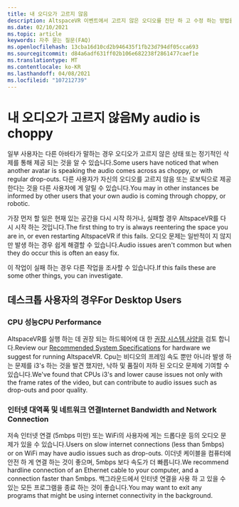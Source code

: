 ```yaml
---
title: 내 오디오가 고르지 않음
description: AltspaceVR 이벤트에서 고르지 않은 오디오를 진단 하 고 수정 하는 방법을 알아봅니다.
ms.date: 02/10/2021
ms.topic: article
keywords: 자주 묻는 질문(FAQ)
ms.openlocfilehash: 13cba16d10cd2b946435f1fb23d794df05cca693
ms.sourcegitcommit: d84a6adf631ff02b106e682238f2861477caef1e
ms.translationtype: MT
ms.contentlocale: ko-KR
ms.lasthandoff: 04/08/2021
ms.locfileid: "107212739"
---
```

# <a name="my-audio-is-choppy"></a><span data-ttu-id="ebb3b-104">내 오디오가 고르지 않음</span><span class="sxs-lookup"><span data-stu-id="ebb3b-104">My audio is choppy</span></span>

<span data-ttu-id="ebb3b-105">일부 사용자는 다른 아바타가 말하는 경우 오디오가 고르지 않은 상태 또는 정기적인 삭제를 통해 제공 되는 것을 알 수 있습니다.</span><span class="sxs-lookup"><span data-stu-id="ebb3b-105">Some users have noticed that when another avatar is speaking the audio comes across as choppy, or with regular drop-outs.</span></span> <span data-ttu-id="ebb3b-106">다른 사용자가 자신의 오디오를 고르지 않음 또는 로보틱으로 제공 한다는 것을 다른 사용자에 게 알릴 수 있습니다.</span><span class="sxs-lookup"><span data-stu-id="ebb3b-106">You may in other instances be informed by other users that your own audio is coming through choppy, or robotic.</span></span>

<span data-ttu-id="ebb3b-107">가장 먼저 할 일은 현재 있는 공간을 다시 시작 하거나, 실패할 경우 AltspaceVR를 다시 시작 하는 것입니다.</span><span class="sxs-lookup"><span data-stu-id="ebb3b-107">The first thing to try is always reentering the space you are in, or even restarting AltspaceVR if this fails.</span></span> <span data-ttu-id="ebb3b-108">오디오 문제는 일반적이 지 않지만 발생 하는 경우 쉽게 해결할 수 있습니다.</span><span class="sxs-lookup"><span data-stu-id="ebb3b-108">Audio issues aren't common but when they do occur this is often an easy fix.</span></span> 

<span data-ttu-id="ebb3b-109">이 작업이 실패 하는 경우 다른 작업을 조사할 수 있습니다.</span><span class="sxs-lookup"><span data-stu-id="ebb3b-109">If this fails these are some other things, you can investigate.</span></span> 

## <a name="for-desktop-users"></a><span data-ttu-id="ebb3b-110">데스크톱 사용자의 경우</span><span class="sxs-lookup"><span data-stu-id="ebb3b-110">For Desktop Users</span></span>

### <a name="cpu-performance"></a><span data-ttu-id="ebb3b-111">CPU 성능</span><span class="sxs-lookup"><span data-stu-id="ebb3b-111">CPU Performance</span></span>

<span data-ttu-id="ebb3b-112">AltspaceVR를 실행 하는 데 권장 되는 하드웨어에 대 한 [권장 시스템 사양을](../getting-started/system-requirements.md) 검토 합니다.</span><span class="sxs-lookup"><span data-stu-id="ebb3b-112">Review our [Recommended System Specifications](../getting-started/system-requirements.md) for hardware we suggest for running AltspaceVR.</span></span> <span data-ttu-id="ebb3b-113">Cpu는 비디오의 프레임 속도 뿐만 아니라 발생 하는 문제를 i3's 하는 것을 발견 했지만, 낙하 및 품질이 저하 된 오디오 문제에 기여할 수 있습니다.</span><span class="sxs-lookup"><span data-stu-id="ebb3b-113">We've found that CPUs i3's and lower cause issues not only with the frame rates of the video, but can contribute to audio issues such as drop-outs and poor quality.</span></span>

### <a name="internet-bandwidth-and-network-connection"></a><span data-ttu-id="ebb3b-114">인터넷 대역폭 및 네트워크 연결</span><span class="sxs-lookup"><span data-stu-id="ebb3b-114">Internet Bandwidth and Network Connection</span></span>

<span data-ttu-id="ebb3b-115">저속 인터넷 연결 (5mbps 미만) 또는 WiFi의 사용자에 게는 드롭다운 등의 오디오 문제가 있을 수 있습니다.</span><span class="sxs-lookup"><span data-stu-id="ebb3b-115">Users on slow internet connections (less than 5mbps) or on WiFi may have audio issues such as drop-outs.</span></span> <span data-ttu-id="ebb3b-116">이더넷 케이블을 컴퓨터에 안전 하 게 연결 하는 것이 좋으며, 5mbps 보다 속도가 더 빠릅니다.</span><span class="sxs-lookup"><span data-stu-id="ebb3b-116">We recommend hardline connection of an Ethernet cable to your computer, and a connection faster than 5mbps.</span></span> <span data-ttu-id="ebb3b-117">백그라운드에서 인터넷 연결을 사용 하 고 있을 수 있는 모든 프로그램을 종료 하는 것이 좋습니다.</span><span class="sxs-lookup"><span data-stu-id="ebb3b-117">You may want to exit any programs that might be using internet connectivity in the background.</span></span>